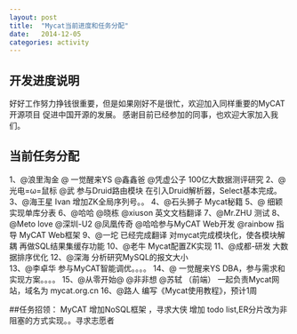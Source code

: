 ```yaml
---
layout: post
title:  "Mycat当前进度和任务分配"
date:   2014-12-05 
categories: activity
---
```


## 开发进度说明
好好工作努力挣钱很重要，但是如果刚好不是很忙，欢迎加入同样重要的MyCAT开源项目 促进中国开源的发展。
感谢目前已经参加的同事，也欢迎大家加入我们。



## 当前任务分配

1、@浪里淘金 @            一觉醒来YS @鑫鑫爸 @凭虚公子  100亿大数据测评研究 
2、@光电=ω=鼠标  @武  参与Druid路由模块 在引入Druid解析器，Select基本完成。
3、@海王星 Ivan  增加ZK全局序列号。。
4、@石头狮子  Mycat秘籍
5、@  细颖  实现单库分表
6、@哈哈 @晓栋 @xiuson 英文文档翻译
7、@Mr.ZHU 测试
8、@Meto love @深圳-U2 @凤凰传奇 @哈哈参与MyCAT Web开发 @rainbow 指导 MyCAT Web框架 
9、@一坨 已经完成翻译  对mycat完成模块化，使各模块解耦   再做SQL结果集缓存功能
10、@老牛 Mycat配置ZK实现
11、@成都-研发  大数据排序优化 
12、@深海 分析研究MySQL的报文大小  
13、@李卓华 参与MyCAT智能调优。。。。
14、@            一觉醒来YS DBA，参与需求和实现方案。。。。 
15、@从零开始@  @非非想 @苏轼 （前端） 一起负责Mycat网站，域名为 mycat.org.cn 
16、@路人 编写《Mycat使用教程》，预计1周

##任务招领：
MyCAT 增加NoSQL框架 ，寻求大侠
增加 todo list,ER分片改为非阻塞的方式实现。。寻求志愿者  


